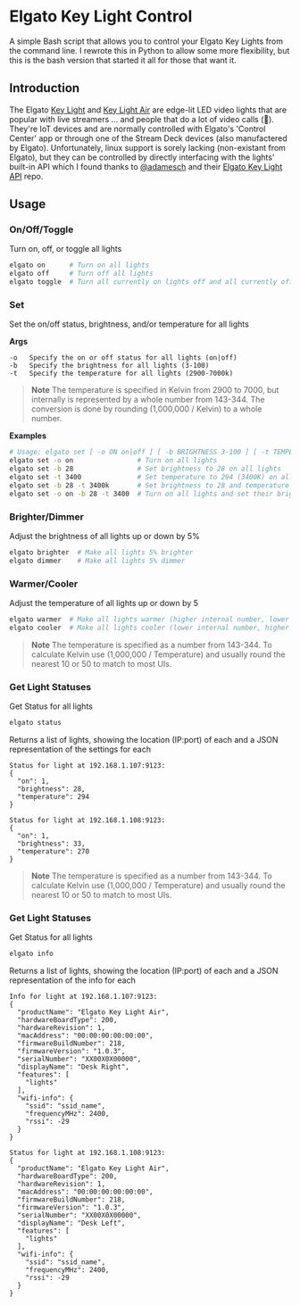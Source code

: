 # Elgato Key Light Control
A simple Bash script that allows you to control your Elgato Key Lights from the command line. I rewrote this in Python to allow some more flexibility, but this is the bash version that started it all for those that want it.

## Introduction
The Elgato [Key Light](https://www.elgato.com/en/key-light) and [Key Light Air](https://www.elgato.com/en/key-light-air) are edge-lit LED video lights that are popular with live streamers ... and people that do a lot of video calls (🙋). They're IoT devices and are normally controlled with Elgato's 'Control Center' app or through one of the Stream Deck devices (also manufactered by Elgato). Unfortunately, linux support is sorely lacking (non-existant from Elgato), but they can be controlled by directly interfacing with the lights' built-in API which I found thanks to [@adamesch](https://github.com/adamesch/) and their [Elgato Key Light API](https://github.com/adamesch/elgato-key-light-api/) repo.

## Usage

### On/Off/Toggle
Turn on, off, or toggle all lights
```bash
elgato on      # Turn on all lights
elgato off     # Turn off all lights
elgato toggle  # Turn all currently on lights off and all currently off lights on
```

### Set
Set the on/off status, brightness, and/or temperature for all lights

**Args**
```
-o   Specify the on or off status for all lights (on|off)
-b   Specify the brightness for all lights (3-100)
-t   Specify the temperature for all lights (2900-7000k)
```

> **Note**
> The temperature is specified in Kelvin from 2900 to 7000, but internally is represented by a whole number from 143-344. The conversion is done by rounding (1,000,000 / Kelvin) to a whole number.

**Examples**
```bash
# Usage: elgato set [ -o ON on|off ] [ -b BRIGHTNESS 3-100 ] [ -t TEMPERATURE 2900-7000k ]"
elgato set -o on                # Turn on all lights
elgato set -b 28                # Set brightness to 28 on all lights
elgato set -t 3400              # Set temperature to 294 (3400K) on all lights
elgato set -b 28 -t 3400k       # Set brightness to 28 and temperature to 294 (3400K) on all lights
elgato set -o on -b 28 -t 3400  # Turn on all lights and set their brightness to 28 and temperature to 294 (3400K)
```

### Brighter/Dimmer
Adjust the brightness of all lights up or down by 5%
```bash
elgato brighter  # Make all lights 5% brighter
elgato dimmer    # Make all lights 5% dimmer
```

### Warmer/Cooler
Adjust the temperature of all lights up or down by 5
```bash
elgato warmer  # Make all lights warmer (higher internal number, lower Kelvin - see note)
elgato cooler  # Make all lights cooler (lower internal number, higher Kelvin - see note)
```
> **Note**
> The temperature is specified as a number from 143-344. To calculate Kelvin use (1,000,000 / Temperature) and usually round the nearest 10 or 50 to match to most UIs.

### Get Light Statuses
Get Status for all lights
```bash
elgato status
```

Returns a list of lights, showing the location (IP:port) of each and a JSON representation of the settings for each
```
Status for light at 192.168.1.107:9123:
{
  "on": 1,
  "brightness": 28,
  "temperature": 294
}

Status for light at 192.168.1.108:9123:
{
  "on": 1,
  "brightness": 33,
  "temperature": 270
}
```
> **Note**
> The temperature is specified as a number from 143-344. To calculate Kelvin use (1,000,000 / Temperature) and usually round the nearest 10 or 50 to match to most UIs.

### Get Light Statuses
Get Status for all lights
```bash
elgato info
```

Returns a list of lights, showing the location (IP:port) of each and a JSON representation of the info for each
```
Info for light at 192.168.1.107:9123:
{
  "productName": "Elgato Key Light Air",
  "hardwareBoardType": 200,
  "hardwareRevision": 1,
  "macAddress": "00:00:00:00:00:00",
  "firmwareBuildNumber": 218,
  "firmwareVersion": "1.0.3",
  "serialNumber": "XX00X0X00000",
  "displayName": "Desk Right",
  "features": [
    "lights"
  ],
  "wifi-info": {
    "ssid": "ssid_name",
    "frequencyMHz": 2400,
    "rssi": -29
  }
}

Status for light at 192.168.1.108:9123:
{
  "productName": "Elgato Key Light Air",
  "hardwareBoardType": 200,
  "hardwareRevision": 1,
  "macAddress": "00:00:00:00:00:00",
  "firmwareBuildNumber": 218,
  "firmwareVersion": "1.0.3",
  "serialNumber": "XX00X0X00000",
  "displayName": "Desk Left",
  "features": [
    "lights"
  ],
  "wifi-info": {
    "ssid": "ssid_name",
    "frequencyMHz": 2400,
    "rssi": -29
  }
}
```

